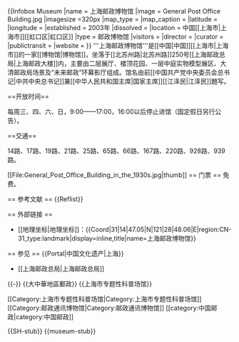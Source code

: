 {{Infobox Museum
 |name          = 上海邮政博物馆
 |image         = General Post Office Building.jpg
 |imagesize     =320px
 |map_type      =
 |map_caption   = 
 |latitude      =
 |longitude     =
 |established   = 2003年
 |dissolved     =
 |location      = 中国[[上海市|上海市]][[虹口区|虹口区]]
 |type          = 邮政博物馆
 |visitors      = 
 |director      = 
 |curator       = 
 |publictransit =
 |website       = 
}}
'''上海邮政博物馆'''是[[中国|中国]][[上海市|上海市]]的一家[[博物馆|博物馆]]，坐落于[[北苏州路|北苏州路]]250号[[上海邮政总局|上海邮政大楼]]内，主要由二层展厅、楼顶花园、一层中庭实物模型展区、大清邮政局场景及“未来邮政”环幕影厅组成。馆名由前[[中国共产党中央委员会总书记|中共中央总书记]]兼[[中华人民共和国主席|国家主席]][[江泽民|江泽民]]題写。

==开放时间==

每周三、四、六、日，9:00——17:00，16:00以后停止进馆（国定假日另行公告）。

==交通==

14路、17路、19路、21路、25路、65路、66路、167路、220路、928路、939路。

[[File:General_Post_Office_Building_in_the_1930s.jpg|thumb]]
== 门票 ==
免费。

== 参考文献 ==
{{Reflist}}

== 外部链接 ==
* [[地理坐标|地理坐标]]：{{Coord|31|14|47.05|N|121|28|48.06|E|region:CN-31_type:landmark|display=inline,title|name=上海邮政博物馆}}

== 参见 ==
{{Portal|中国文化遗产|上海}}
* [[上海邮政总局|上海邮政总局]]

{{-}}
{{大中華地區郵政}}
{{上海市专题性科普场馆}}

[[Category:上海市专题性科普场馆|Category:上海市专题性科普场馆]]
[[Category:邮政通讯博物馆|Category:邮政通讯博物馆]]
[[category:中国邮政|category:中国邮政]]

{{SH-stub}}
{{museum-stub}}